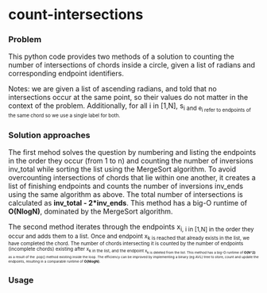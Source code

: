 # count-intersections

### Problem
This python code provides two methods of a solution to counting the number of intersections of chords inside a circle, given a list of radians and corresponding endpoint identifiers.

Notes: we are given a list of ascending radians, and told that no intersections occur at the same point, so their values do not matter in the context of the problem. Additionally, for all i in [1,N], s<sub>i and e<sub>i refer to endpoints of the same chord so we use a single label for both.

### Solution approaches
The first mehod solves the question by numbering and listing the endpoints in the order they occur (from 1 to n) and counting the number of inversions inv_total while sorting the list using the MergeSort algorithm. To avoid overcounting intersections of chords that lie within one another, it creates a list of finishing endpoints and counts the number of inversions inv_ends using the same algorithm as above. The total number of intersections is calculated as **inv_total - 2*inv_ends**. This method has a big-O runtime of **O(NlogN)**, dominated by the MergeSort algorithm. 

The second method iterates through the endpoints x<sub>i, i in [1,N] in the order they occur and adds them to a list. Once and endpoint x<sub>k is reached that already exists in the list, we have completed the chord. The number of chords intersecting it is counted by the number of endpoints (incomplete chords) existing after x<sub>k in the list, and the endpoint x<sub>k is deleted from the list. This method has a big-O runtime of **O(N^2)** as a result of the .pop() method existing inside the loop. The efficiency can be improved by implementing a binary (eg AVL) tree to store, count and update the endpoints, resulting in a comparable runtime of **O(NlogN)**. 

### Usage 
